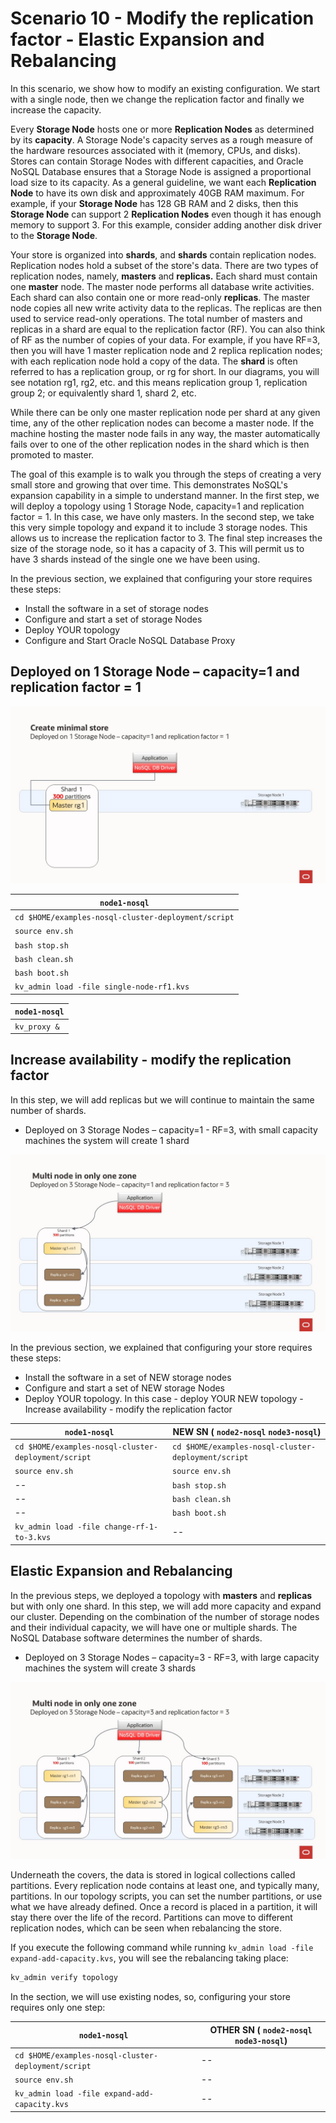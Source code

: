 # Scenario 10 - Modify the replication factor - Elastic Expansion and Rebalancing

In this scenario, we show how to modify an existing configuration. We start with a single node, then we change the replication factor and finally we increase the capacity. 

Every **Storage Node** hosts one or more **Replication Nodes** as determined by its **capacity**. A Storage Node's capacity serves as a rough measure of the 
hardware resources associated with it (memory, CPUs, and disks). Stores can contain Storage Nodes with different capacities, and Oracle NoSQL Database
ensures that a Storage Node is assigned a proportional load size to its capacity.  As a general guideline, we want each **Replication Node** to have its own disk 
and approximately 40GB RAM maximum.  For example, if your **Storage Node** has 128 GB RAM and 2 disks, then this **Storage Node** can support 
2 **Replication Nodes** even though it has enough memory to support 3.  For this example, consider adding another disk driver to the **Storage Node**.

Your store is organized into **shards**, and **shards** contain replication nodes.  Replication nodes hold a subset of the store's data. There are two 
types of replication nodes, namely, **masters** and **replicas.** 
Each shard must contain one **master** node. The master node performs all database write activities. Each shard can also contain one or more read-only **replicas**.
The master node copies all new write activity data to the replicas. The replicas are then used to service read-only operations.  The total number of 
masters and replicas in a shard are equal to the replication factor (RF).  You can also think of RF as the number of copies of your data. For example, 
if you have RF=3, then you will have 1 master replication node and 2 replica replication nodes; with each replication node hold a copy of the data. 
The **shard** is often referred to has a replication group, or rg for short. In our diagrams, you will see notation rg1, rg2, etc. and 
this means replication group 1, replication group 2; or equivalently shard 1, shard 2, etc. 

While there can be only one master replication node per shard at any given time, any of the other replication nodes can become a master node. If the 
machine hosting the master node fails in any way, the master automatically fails over to one of the other replication nodes in the shard which is then 
promoted to master.

The goal of this example is to walk you through the steps of creating a very small store and growing that over time.  This demonstrates NoSQL's expansion
capability in a simple to understand manner.  In the first step, we will deploy a topology using 1 Storage Node, capacity=1 and replication factor = 1. 
In this case, we have only masters.  In the second step, we take this very simple topology and expand it to include 3 storage nodes.  This allows us 
to increase 
the replication factor to 3.  The final step increases the size of the storage node, so it has a capacity of 3.  This will permit us to have 3 
shards instead of 
the single one we have been using.   


In the previous section, we explained that configuring your store requires these steps:
- Install the software in a set of storage nodes
- Configure and start a set of storage Nodes
- Deploy YOUR topology
- Configure and Start Oracle NoSQL Database Proxy


## Deployed on 1 Storage Node – capacity=1 and replication factor = 1
  ![Oracle NoSQL](./single-node-cap1.jpg)

`node1-nosql` |
---|
`cd $HOME/examples-nosql-cluster-deployment/script`|
`source env.sh`|
`bash stop.sh`|
`bash clean.sh`|
`bash boot.sh`|
`kv_admin load -file single-node-rf1.kvs`|

`node1-nosql` |
---|
`kv_proxy &`|

## Increase availability - modify the replication factor

In this step, we will add replicas but we will continue to maintain the same number of shards. 
- Deployed on 3 Storage Nodes – capacity=1 - RF=3, with small capacity machines the system will create 1 shard

![Oracle NoSQL](./multi-node-cap1.jpg)

In the previous section, we explained that configuring your store requires these steps:
- Install the software in a set of NEW storage nodes
- Configure and start a set of NEW storage Nodes
- Deploy YOUR topology. In this case - deploy YOUR NEW topology - Increase availability - modify the replication factor


`node1-nosql` | NEW SN ( `node2-nosql` `node3-nosql`) |
---|---|
`cd $HOME/examples-nosql-cluster-deployment/script` | `cd $HOME/examples-nosql-cluster-deployment/script` |
`source env.sh` | `source env.sh` |
-- | `bash stop.sh` | 
-- | `bash clean.sh` | 
-- | `bash boot.sh` | 
`kv_admin load -file change-rf-1-to-3.kvs` | -- |

## Elastic Expansion and Rebalancing

In the previous steps, we deployed a topology with **masters** and **replicas** but with only one shard.
In this step, we will add more capacity and expand our cluster. Depending on the combination of the number of storage nodes and their individual capacity, we will have one or multiple shards. The NoSQL Database software determines the number of shards.
- Deployed on 3 Storage Nodes – capacity=3 - RF=3, with large capacity machines the system will create 3 shards
 
![Oracle NoSQL](./multi-node-cap3.jpg)

Underneath the covers, the data is stored in logical collections called partitions. Every replication node contains at least one, and typically many, partitions. In our 
topology scripts, you can set the number partitions, or use what we have already defined. Once a record is placed in a partition, it will stay there over the life of the 
record. Partitions can move to different replication nodes, which can be seen when rebalancing the store.

If you execute the following command while running `kv_admin load -file expand-add-capacity.kvs`, you will see the rebalancing taking place:

```bash
kv_admin verify topology
```

In the section, we will use existing nodes, so, configuring your store requires only one step:

`node1-nosql` | OTHER SN ( `node2-nosql` `node3-nosql`) |
---|---|
`cd $HOME/examples-nosql-cluster-deployment/script` | -- |
`source env.sh` |  -- |
`kv_admin load -file expand-add-capacity.kvs` | -- |
